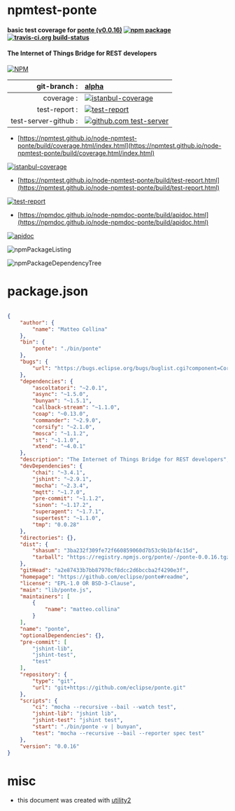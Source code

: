 # npmtest-ponte

#### basic test coverage for  [ponte (v0.0.16)](https://github.com/eclipse/ponte#readme)  [![npm package](https://img.shields.io/npm/v/npmtest-ponte.svg?style=flat-square)](https://www.npmjs.org/package/npmtest-ponte) [![travis-ci.org build-status](https://api.travis-ci.org/npmtest/node-npmtest-ponte.svg)](https://travis-ci.org/npmtest/node-npmtest-ponte)

#### The Internet of Things Bridge for REST developers

[![NPM](https://nodei.co/npm/ponte.png?downloads=true&downloadRank=true&stars=true)](https://www.npmjs.com/package/ponte)

| git-branch : | [alpha](https://github.com/npmtest/node-npmtest-ponte/tree/alpha)|
|--:|:--|
| coverage : | [![istanbul-coverage](https://npmtest.github.io/node-npmtest-ponte/build/coverage.badge.svg)](https://npmtest.github.io/node-npmtest-ponte/build/coverage.html/index.html)|
| test-report : | [![test-report](https://npmtest.github.io/node-npmtest-ponte/build/test-report.badge.svg)](https://npmtest.github.io/node-npmtest-ponte/build/test-report.html)|
| test-server-github : | [![github.com test-server](https://npmtest.github.io/node-npmtest-ponte/GitHub-Mark-32px.png)](https://npmtest.github.io/node-npmtest-ponte/build/app/index.html) | | build-artifacts : | [![build-artifacts](https://npmtest.github.io/node-npmtest-ponte/glyphicons_144_folder_open.png)](https://github.com/npmtest/node-npmtest-ponte/tree/gh-pages/build)|

- [https://npmtest.github.io/node-npmtest-ponte/build/coverage.html/index.html](https://npmtest.github.io/node-npmtest-ponte/build/coverage.html/index.html)

[![istanbul-coverage](https://npmtest.github.io/node-npmtest-ponte/build/screenCapture.buildCi.browser.%252Ftmp%252Fbuild%252Fcoverage.lib.html.png)](https://npmtest.github.io/node-npmtest-ponte/build/coverage.html/index.html)

- [https://npmtest.github.io/node-npmtest-ponte/build/test-report.html](https://npmtest.github.io/node-npmtest-ponte/build/test-report.html)

[![test-report](https://npmtest.github.io/node-npmtest-ponte/build/screenCapture.buildCi.browser.%252Ftmp%252Fbuild%252Ftest-report.html.png)](https://npmtest.github.io/node-npmtest-ponte/build/test-report.html)

- [https://npmdoc.github.io/node-npmdoc-ponte/build/apidoc.html](https://npmdoc.github.io/node-npmdoc-ponte/build/apidoc.html)

[![apidoc](https://npmdoc.github.io/node-npmdoc-ponte/build/screenCapture.buildCi.browser.%252Ftmp%252Fbuild%252Fapidoc.html.png)](https://npmdoc.github.io/node-npmdoc-ponte/build/apidoc.html)

![npmPackageListing](https://npmtest.github.io/node-npmtest-ponte/build/screenCapture.npmPackageListing.svg)

![npmPackageDependencyTree](https://npmtest.github.io/node-npmtest-ponte/build/screenCapture.npmPackageDependencyTree.svg)



# package.json

```json

{
    "author": {
        "name": "Matteo Collina"
    },
    "bin": {
        "ponte": "./bin/ponte"
    },
    "bugs": {
        "url": "https://bugs.eclipse.org/bugs/buglist.cgi?component=Core&product=Ponte&resolution=---"
    },
    "dependencies": {
        "ascoltatori": "~2.0.1",
        "async": "~1.5.0",
        "bunyan": "~1.5.1",
        "callback-stream": "~1.1.0",
        "coap": "~0.13.0",
        "commander": "~2.9.0",
        "corsify": "~2.1.0",
        "mosca": "~1.1.2",
        "st": "~1.1.0",
        "xtend": "~4.0.1"
    },
    "description": "The Internet of Things Bridge for REST developers",
    "devDependencies": {
        "chai": "~3.4.1",
        "jshint": "~2.9.1",
        "mocha": "~2.3.4",
        "mqtt": "~1.7.0",
        "pre-commit": "~1.1.2",
        "sinon": "~1.17.2",
        "superagent": "~1.7.1",
        "supertest": "~1.1.0",
        "tmp": "0.0.28"
    },
    "directories": {},
    "dist": {
        "shasum": "3ba232f309fe72f660859060d7b53c9b1bf4c15d",
        "tarball": "https://registry.npmjs.org/ponte/-/ponte-0.0.16.tgz"
    },
    "gitHead": "a2e87433b7bb87970cf8dcc2d6bccba2f4290e3f",
    "homepage": "https://github.com/eclipse/ponte#readme",
    "license": "EPL-1.0 OR BSD-3-Clause",
    "main": "lib/ponte.js",
    "maintainers": [
        {
            "name": "matteo.collina"
        }
    ],
    "name": "ponte",
    "optionalDependencies": {},
    "pre-commit": [
        "jshint-lib",
        "jshint-test",
        "test"
    ],
    "repository": {
        "type": "git",
        "url": "git+https://github.com/eclipse/ponte.git"
    },
    "scripts": {
        "ci": "mocha --recursive --bail --watch test",
        "jshint-lib": "jshint lib",
        "jshint-test": "jshint test",
        "start": "./bin/ponte -v | bunyan",
        "test": "mocha --recursive --bail --reporter spec test"
    },
    "version": "0.0.16"
}
```



# misc
- this document was created with [utility2](https://github.com/kaizhu256/node-utility2)
